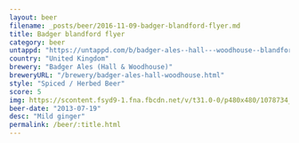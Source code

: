 ```yaml
---
layout: beer
filename: _posts/beer/2016-11-09-badger-blandford-flyer.md
title: Badger blandford flyer
category: beer
untappd: "https://untappd.com/b/badger-ales--hall---woodhouse--blandford-flyer/31806"
country: "United Kingdom"
brewery: "Badger Ales (Hall & Woodhouse)"
breweryURL: "/brewery/badger-ales-hall-woodhouse.html"
style: "Spiced / Herbed Beer"
score: 5
img: https://scontent.fsyd9-1.fna.fbcdn.net/v/t31.0-0/p480x480/1078734_10151798802528745_954132420_o.jpg?_nc_cat=108&_nc_sid=e007fa&_nc_ohc=Z2s2Bnd8vrYAX9efZDr&_nc_ht=scontent.fsyd9-1.fna&tp=6&oh=7bf8b9c00b8a0d60dd362e1b172cf95a&oe=5F93DC21
beer-date: "2013-07-19"
desc: "Mild ginger"
permalink: /beer/:title.html
---
```

